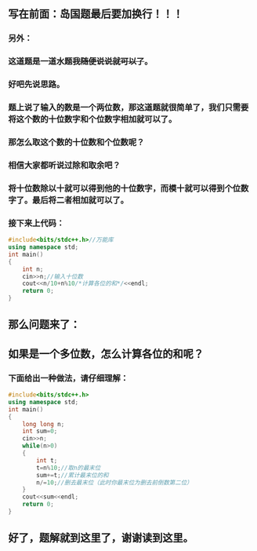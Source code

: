 ## 写在前面：岛国题最后要加换行！！！
### 另外：
### 这道题是一道水题~~我随便说说就可以了~~。
### 好吧先说思路。
### 题上说了输入的数是一个两位数，那这道题就很简单了，我们只需要将这个数的十位数字和个位数字相加就可以了。
### 那怎么取这个数的十位数和个位数呢？
### 相信大家都听说过除和取余吧？
### 将十位数除以十就可以得到他的十位数字，而模十就可以得到个位数字了。最后将二者相加就可以了。
### 接下来上代码：
```cpp
#include<bits/stdc++.h>//万能库
using namespace std;
int main()
{
	int n;
	cin>>n;//输入十位数
	cout<<n/10+n%10/*计算各位的和*/<<endl;
	return 0;
}
```
## 那么问题来了：
## 如果是一个多位数，怎么计算各位的和呢？
### 下面给出一种做法，请仔细理解：
```cpp
#include<bits/stdc++.h>
using namespace std;
int main()
{
    long long n;
    int sum=0;
    cin>>n;
    while(n>0)
    {
        int t;
        t=n%10;//取n的最末位
        sum+=t;//累计最末位的和
        n/=10;//删去最末位（此时你最末位为删去前倒数第二位）
    }
    cout<<sum<<endl;
    return 0;
}
```
## 好了，题解就到这里了，谢谢读到这里。

